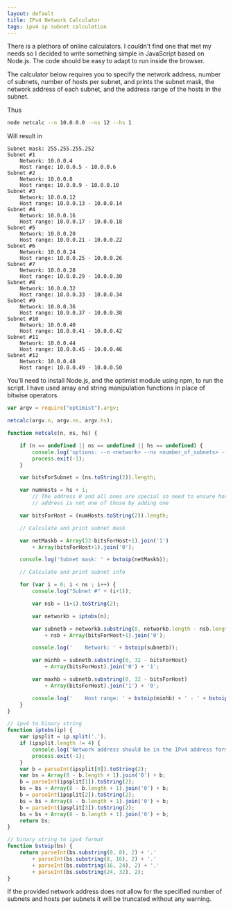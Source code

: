 ```yaml
---
layout: default
title: IPv4 Network Calculator
tags: ipv4 ip subnet calculation
---
```


There is a plethora of online calculators. I couldn't find one that met my needs so I decided to write something simple in JavaScript based on Node.js. The code should be easy to adapt to run inside the browser.

The calculator below requires you to specify the network address, number of subnets, number of hosts per subnet, and prints the subnet mask, the network address of each subnet, and the address range of the hosts in the subnet.

Thus

```bash
node netcalc --n 10.0.0.0 --ns 12 --hs 1
```

Will result in

```text
Subnet mask: 255.255.255.252
Subnet #1
    Network: 10.0.0.4
    Host range: 10.0.0.5 - 10.0.0.6
Subnet #2
    Network: 10.0.0.8
    Host range: 10.0.0.9 - 10.0.0.10
Subnet #3
    Network: 10.0.0.12
    Host range: 10.0.0.13 - 10.0.0.14
Subnet #4
    Network: 10.0.0.16
    Host range: 10.0.0.17 - 10.0.0.18
Subnet #5
    Network: 10.0.0.20
    Host range: 10.0.0.21 - 10.0.0.22
Subnet #6
    Network: 10.0.0.24
    Host range: 10.0.0.25 - 10.0.0.26
Subnet #7
    Network: 10.0.0.28
    Host range: 10.0.0.29 - 10.0.0.30
Subnet #8
    Network: 10.0.0.32
    Host range: 10.0.0.33 - 10.0.0.34
Subnet #9
    Network: 10.0.0.36
    Host range: 10.0.0.37 - 10.0.0.38
Subnet #10
    Network: 10.0.0.40
    Host range: 10.0.0.41 - 10.0.0.42
Subnet #11
    Network: 10.0.0.44
    Host range: 10.0.0.45 - 10.0.0.46
Subnet #12
    Network: 10.0.0.48
    Host range: 10.0.0.49 - 10.0.0.50
```

You'll need to install Node.js, and the optimist module using npm, to run the script. I have used array and string manipulation functions in place of bitwise operators.

```javascript
var argv = require("optimist").argv;

netcalc(argv.n, argv.ns, argv.hs);

function netcalc(n, ns, hs) {

    if (n == undefined || ns == undefined || hs == undefined) {
        console.log('options: --n <network> --ns <number_of_subnets> --hs <hosts_per_subnet>');
        process.exit(-1);
    }

    var bitsForSubnet = (ns.toString(2)).length;

    var numHosts = hs + 1;
        // The address 0 and all ones are special so need to ensure host
        // address is not one of those by adding one

    var bitsForHost = (numHosts.toString(2)).length;

    // Calculate and print subnet mask

    var netMaskb = Array(32-bitsForHost+1).join('1')
        + Array(bitsForHost+1).join('0');

    console.log('Subnet mask: ' + bstoip(netMaskb));

    // Calculate and print subnet info

    for (var i = 0; i < ns ; i++) {
        console.log("Subnet #" + (i+1));

        var nsb = (i+1).toString(2);

        var networkb = iptobs(n);

        var subnetb = networkb.substring(0, networkb.length - nsb.length - bitsForHost)
            + nsb + Array(bitsForHost+1).join('0');

        console.log('    Network: ' + bstoip(subnetb));

        var minhb = subnetb.substring(0, 32 - bitsForHost)
            + Array(bitsForHost).join('0') + '1';

        var maxhb = subnetb.substring(0, 32 - bitsForHost)
            + Array(bitsForHost).join('1') + '0';

        console.log('    Host range: ' + bstoip(minhb) + ' - ' + bstoip(maxhb));
    }
}

// ipv4 to binary string
function iptobs(ip) {
    var ipsplit = ip.split('.');
    if (ipsplit.length != 4) {
        console.log('Network address should be in the IPv4 address format e.g. 10.0.0.0');
        process.exit(-1);
    }
    var b = parseInt(ipsplit[0]).toString(2);
    var bs = Array(8 - b.length + 1).join('0') + b;
    b = parseInt(ipsplit[1]).toString(2);
    bs = bs + Array(8 - b.length + 1).join('0') + b;
    b = parseInt(ipsplit[2]).toString(2);
    bs = bs + Array(8 - b.length + 1).join('0') + b;
    b = parseInt(ipsplit[3]).toString(2);
    bs = bs + Array(8 - b.length + 1).join('0') + b;
    return bs;
}

// binary string to ipv4 format
function bstoip(bs) {
    return parseInt(bs.substring(0, 8), 2) + '.'
        + parseInt(bs.substring(8, 16), 2) + '.'
        + parseInt(bs.substring(16, 24), 2) + '.'
        + parseInt(bs.substring(24, 32), 2);
}
```

If the provided network address does not allow for the specified number of subnets and hosts per subnets it will be truncated without any warning.
